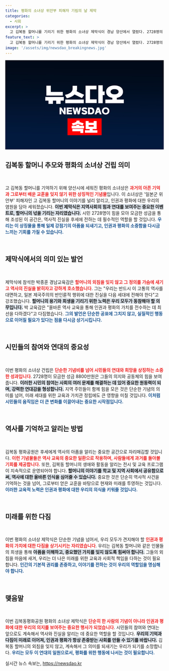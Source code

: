 ```yaml
---
title: 평화의 소녀상 위안부 피해자 기림의 날 제막
categories:
  - 사회
excerpt: >
  고 김복동 할머니를 기리기 위한 평화의 소녀상 제막식이 경남 양산에서 열렸다. 2728명의 시민이 모은 성금으로 세워진 이 상은 인권과 평화의 상징으로, 할머니의 정의로운 외침을 잊지 말자는 메시지를 전하고 있다.
feature_text: >
  고 김복동 할머니를 기리기 위한 평화의 소녀상 제막식이 경남 양산에서 열렸다. 2728명의 시민이 모은 성금으로 세워진 이 상은 인권과 평화의 상징으로, 할머니의 정의로운 외침을 잊지 말자는 메시지를 전하고 있다.
image: '/assets/img/newsdao_breakingnews.jpg'
---
```


<p><img src="/assets/img/newsdao_breakingnews.jpg" alt="koreaapp 속보" /></p>

<h2 data-ke-size="size26">김복동 할머니 추모와 평화의 소녀상 건립 의미</h2>

<p data-ke-size="size16">&nbsp;</p>

<p>고 김복동 할머니를 기억하기 위해 양산시에 세워진 평화의 소녀상은 <b><span style="color: #ee2323;">과거의 아픈 기억과 그로부터 배운 교훈을 잊지 않기 위한 상징적인 기념물</span></b>입니다. 이 소녀상은 '일본군 위안부' 피해자인 고 김복동 할머니의 이야기를 널리 알리고, 인권과 평화에 대한 우리의 염원을 담아 세워졌습니다. <b><span style="background-color: #21538527;">이번 제막식은 지역사회의 힘과 연대를 보여주는 중요한 이벤트로, 할머니의 넋을 기리는 자리였습니다.</span></b> 시민 2728명이 힘을 모아 모금한 성금을 통해 조성된 이 공간은, 역사적 진실을 후세에 전하는 데 필수적인 역할을 할 것입니다. <b><span style="color: #1a5490;">우리는 이 상징물을 통해 일제 강점기의 아픔을 되새기고, 인권과 평화의 소중함을 다시금 느끼는 기회를 가질 수 있습니다.</span></b></p>

<p data-ke-size="size16">&nbsp;</p>

<h2 data-ke-size="size26">제막식에서의 의미 있는 발언</h2>

<p data-ke-size="size16">&nbsp;</p>

<p>제막식에 참석한 박종훈 경남교육감은 <b><span style="color: #ee2323;">할머니의 외침을 잊지 않고 그 정의를 가슴에 새기고 역사의 진실을 밝히자고 강하게 호소했습니다</span></b>. 그는 "우리는 반드시 이 고통의 역사를 대면하고, 일본 제국주의의 반인륜적 행위에 대한 진실을 다음 세대에 전해야 한다"고 강조했습니다. <b><span style="background-color: #21538527;">할머니의 용기와 희생을 기리기 위한 노력은 우리 모두가 동참해야 할 의무입니다.</span></b> 박 교육감은 "올바른 역사 교육을 통해 인권과 평화의 가치를 전수하는 데 최선을 다하겠다"고 다짐했습니다. <b><span style="color: #1a5490;">그의 발언은 단순한 공표에 그치지 않고, 실질적인 행동으로 이어질 필요가 있다는 점을 다시금 상기시킵니다.</span></b></p>

<p data-ke-size="size16">&nbsp;</p>

<h2 data-ke-size="size26">시민들의 참여와 연대의 중요성</h2>

<p data-ke-size="size16">&nbsp;</p>

<p>이번 평화의 소녀상 건립은 <b><span style="color: #ee2323;">단순한 기념비를 넘어 시민들의 연대와 희망을 상징하는 소중한 성과입니다</span></b>. 2728명이 모금한 성금 8800만원은 그들의 의지와 공동체의 힘을 보여줍니다. <b><span style="background-color: #21538527;">이러한 시민의 참여는 사회의 여러 문제를 해결하는 데 있어 중요한 원동력이 되며, 강력한 연대감을 형성합니다.</span></b> 지역 주민들이 함께 힘을 모은 것은 단순한 기념의 의미를 넘어, 미래 세대를 위한 교육과 가치관 정립에도 큰 영향을 미칠 것입니다. <b><span style="color: #1a5490;">이처럼 시민들의 움직임은 더 큰 변화를 이끌어내는 중요한 시작점입니다.</span></b></p>

<p data-ke-size="size16">&nbsp;</p>

<h2 data-ke-size="size26">역사를 기억하고 알리는 방법</h2>

<p data-ke-size="size16">&nbsp;</p>

<p>김복동 평화공원은 후세에게 역사의 아픔을 알리는 중요한 공간으로 자리매김할 것입니다. <b><span style="color: #ee2323;">이런 기념물들은 역사 교육의 중요한 일환으로 작용하며, 사람들에게 과거를 돌아볼 기회를 제공합니다.</span></b> 또한, 김복동 할머니의 생애와 활동을 알리는 전시 및 교육 프로그램이 지속적으로 운영되어야 합니다. <b><span style="background-color: #21538527;">할머니의 이야기를 학교 및 지역 사회에서 공유함으로써, 역사에 대한 올바른 인식을 심어줄 수 있습니다.</span></b> 중요한 것은 단순히 역사적 사건을 기억하는 것을 넘어, 그로부터 얻은 교훈을 바탕으로 현재와 미래를 투영하는 것입니다. <b><span style="color: #1a5490;">이러한 교육적 노력은 인권과 평화에 대한 우리의 의식을 키워줄 것입니다.</span></b></p>

<p data-ke-size="size16">&nbsp;</p>

<h2 data-ke-size="size26">미래를 위한 다짐</h2>

<p data-ke-size="size16">&nbsp;</p>

<p>이번 평화의 소녀상 제막식은 단순한 기념을 넘어서, 우리 모두가 견지해야 할 <b><span style="color: #ee2323;">인권과 평화의 가치에 대한 다짐을 상기시키는 자리였습니다</span></b>. 우리는 김복동 할머니와 같은 인물들의 희생을 통해 <b><span style="background-color: #21538527;">아픔을 이해하고, 중요했던 가치를 잊지 않도록 힘써야 합니다.</span></b> 그들의 외침을 마음에 새겨, 우리는 더 나은 미래를 위한 교육과 사회적 책임을 다하는 것이 필요합니다. <b><span style="color: #1a5490;">인간의 기본적 권리를 존중하고, 이야기를 전하는 것이 우리의 역할임을 명심해야 합니다.</span></b></p>

<p data-ke-size="size16">&nbsp;</p>

<h2 data-ke-size="size26">맺음말</h2>

<p data-ke-size="size16">&nbsp;</p>

<p>이번 김복동평화공원 평화의 소녀상 제막식은 <b><span style="color: #ee2323;">단순히 한 사람의 기념이 아니라 인권과 평화에 대한 우리의 의지를 보여주는 중요한 행사가 되었습니다</span></b>. 시민들의 참여와 연대는 앞으로도 계속해서 역사와 진실을 알리는 데 중요한 역할을 할 것입니다. <b><span style="background-color: #21538527;">우리의 기억과 다짐이 미래로 이어져, 인권과 평화가 항상 존중받는 사회를 만들 수 있기를 바랍니다.</span></b> 김복동 할머니의 외침을 잊지 않고, 계속해서 그 의미를 되새기는 우리가 되기를 소망합니다. <b><span style="color: #1a5490;">우리는 모두 이 연대의 일원으로서, 평화를 위한 행동에 나서는 것이 필요합니다.</span></b></p>
실시간 뉴스 속보는, <a href="https://newsdao.kr" rel="dofollow">https://newsdao.kr</a>


